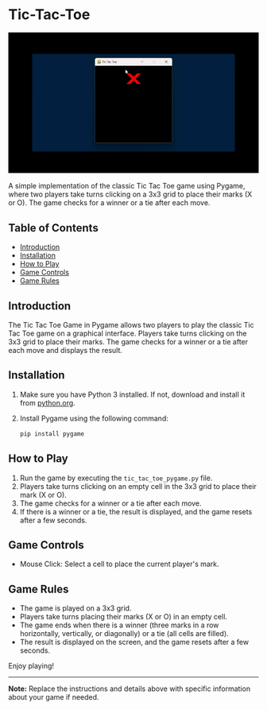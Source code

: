 # Tic-Tac-Toe

![](https://github.com/Geekcodeofficial/tic-tac-toe/blob/main/gif-readme.gif)

A simple implementation of the classic Tic Tac Toe game using Pygame, where two players take turns clicking on a 3x3 grid to place their marks (X or O). The game checks for a winner or a tie after each move.

## Table of Contents

- [Introduction](#introduction)
- [Installation](#installation)
- [How to Play](#how-to-play)
- [Game Controls](#game-controls)
- [Game Rules](#game-rules)
  
## Introduction

The Tic Tac Toe Game in Pygame allows two players to play the classic Tic Tac Toe game on a graphical interface. Players take turns clicking on the 3x3 grid to place their marks. The game checks for a winner or a tie after each move and displays the result.

## Installation

1. Make sure you have Python 3 installed. If not, download and install it from [python.org](https://www.python.org/downloads/).
2. Install Pygame using the following command:

    ```bash
    pip install pygame
    ```

## How to Play

1. Run the game by executing the `tic_tac_toe_pygame.py` file.
2. Players take turns clicking on an empty cell in the 3x3 grid to place their mark (X or O).
3. The game checks for a winner or a tie after each move.
4. If there is a winner or a tie, the result is displayed, and the game resets after a few seconds.

## Game Controls

- Mouse Click: Select a cell to place the current player's mark.

## Game Rules

- The game is played on a 3x3 grid.
- Players take turns placing their marks (X or O) in an empty cell.
- The game ends when there is a winner (three marks in a row horizontally, vertically, or diagonally) or a tie (all cells are filled).
- The result is displayed on the screen, and the game resets after a few seconds.

Enjoy playing!

---

**Note:** Replace the instructions and details above with specific information about your game if needed.
